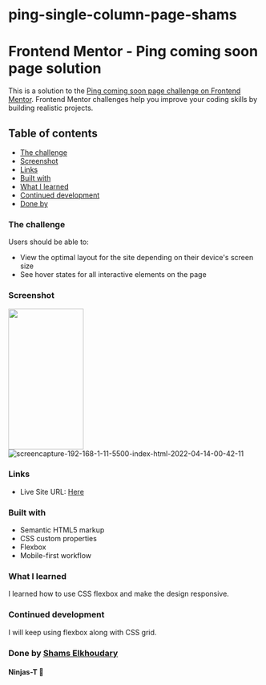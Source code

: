 # ping-single-column-page-shams

# Frontend Mentor - Ping coming soon page solution

This is a solution to the [Ping coming soon page challenge on Frontend Mentor](https://www.frontendmentor.io/challenges/ping-single-column-coming-soon-page-5cadd051fec04111f7b848da). Frontend Mentor challenges help you improve your coding skills by building realistic projects.

## Table of contents
  - [The challenge](#the-challenge)
  - [Screenshot](#screenshot)
  - [Links](#links)
  - [Built with](#built-with)
  - [What I learned](#what-i-learned)
  - [Continued development](#continued-development)
  - [Done by](#done-by)

### The challenge

Users should be able to:

- View the optimal layout for the site depending on their device's screen size
- See hover states for all interactive elements on the page

### Screenshot
<div display= 'flex'> 
<img src="https://i.ibb.co/Npth8mP/screencapture-192-168-1-11-5501-index-html-2022-04-13-15-55-32.png" width='150' height='280' /></div>
<div> <img src="https://i.ibb.co/gShNh8s/screencapture-192-168-1-11-5500-index-html-2022-04-14-00-42-11.png" alt="screencapture-192-168-1-11-5500-index-html-2022-04-14-00-42-11" /></div>

### Links

- Live Site URL: [Here](https://ninjas-t.github.io/ping-single-column-page-shams/)

### Built with

- Semantic HTML5 markup
- CSS custom properties
- Flexbox
- Mobile-first workflow

### What I learned

I learned how to use CSS flexbox and make the design responsive.

### Continued development
I will keep using flexbox along with CSS grid.

### Done by [Shams Elkhoudary](https://github.com/shamskhodary)
#### Ninjas-T :ninja: 

